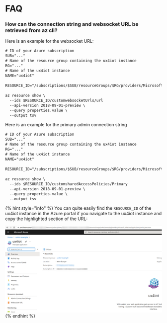 # FAQ

### How can the connection string and websocket URL be retrieved from az cli?

Here is an example for the websocket URL:

```
# ID of your Azure subscription
SUB="..."
# Name of the resource group containing the ux4iot instance
RG="..."
# Name of the ux4iot instance
NAME="ux4iot"

RESOURCE_ID="/subscriptions/$SUB/resourceGroups/$RG/providers/Microsoft.Solutions/applications/$NAME"

az resource show \
  --ids $RESOURCE_ID/customwebsocketUrls/url
  --api-version 2018-09-01-preview \
  --query properties.value \
  --output tsv
```

Here is an example for the primary admin connection string

```
# ID of your Azure subscription
SUB="..."
# Name of the resource group containing the ux4iot instance
RG="..."
# Name of the ux4iot instance
NAME="ux4iot"

RESOURCE_ID="/subscriptions/$SUB/resourceGroups/$RG/providers/Microsoft.Solutions/applications/$NAME"

az resource show \
  --ids $RESOURCE_ID/customsharedAccessPolicies/Primary
  --api-version 2018-09-01-preview \
  --query properties.value \
  --output tsv
```

{% hint style="info" %}
You can quite easily find the `RESOURCE_ID` of the ux4iot instance in the Azure portal if you navigate to the ux4iot instance and copy the highlighted section of the URL:

![](<../.gitbook/assets/image (5).png>)
{% endhint %}
